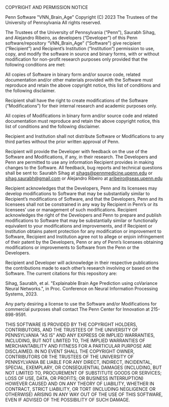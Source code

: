 COPYRIGHT AND PERMISSION NOTICE 

Penn Software "VNN_Brain_Age" Copyright (C) 2023 The Trustees of the University of Pennsylvania All rights reserved.

The Trustees of the University of Pennsylvania (“Penn”), Saurabh Sihag, and Alejandro Ribeiro, as developers (“Developer”) of this Penn software/repository “VNN_Brain_Age” ("Software") give recipient (“Recipient”) and Recipient’s Institution (“Institution”) permission to use, copy, and modify the software in source and binary forms, with or without modification for non-profit research purposes only provided that the following conditions are met:

All copies of Software in binary form and/or source code, related documentation and/or other materials provided with the Software must reproduce and retain the above copyright notice, this list of conditions and the following disclaimer.

 

Recipient shall have the right to create modifications of the Software (“Modifications”) for their internal research and academic purposes only.

 

All copies of Modifications in binary form and/or source code and related documentation must reproduce and retain the above copyright notice, this list of conditions and the following disclaimer.

Recipient and Institution shall not distribute Software or Modifications to any third parties without the prior written approval of Penn.

Recipient will provide the Developer with feedback on the use of the Software and Modifications, if any, in their research. The Developers and Penn are permitted to use any information Recipient provides in making changes to the Software. All feedback, bug reports and technical questions shall be sent to: Saurabh Sihag at sihags@pennmedicine.upenn.edu or sihag.saurabh@gmail.com or Alejandro Ribeiro at aribeiro@seas.upenn.edu

Recipient acknowledges that the Developers, Penn and its licensees may develop modifications to Software that may be substantially similar to Recipient’s modifications of Software, and that the Developers, Penn and its licensees shall not be constrained in any way by Recipient in Penn’s or its licensees’ use or management of such modifications. Recipient acknowledges the right of the Developers and Penn to prepare and publish modifications to Software that may be substantially similar or functionally equivalent to your modifications and improvements, and if Recipient or Institution obtains patent protection for any modification or improvement to Software, Recipient and Institution agree not to allege or enjoin infringement of their patent by the Developers, Penn or any of Penn’s licensees obtaining modifications or improvements to Software from the Penn or the Developers.

 

Recipient and Developer will acknowledge in their respective publications the contributions made to each other’s research involving or based on the Software. The current citations for this repository are: 

Sihag, Saurabh, et al. "Explainable Brain Age Prediction using coVariance Neural Networks.", in Proc. Conference on Neural Information Processing Systems, 2023. 

 

Any party desiring a license to use the Software and/or Modifications for commercial purposes shall contact The Penn Center for Innovation at 215-898-9591.

 

THIS SOFTWARE IS PROVIDED BY THE COPYRIGHT HOLDERS, CONTRIBUTORS, AND THE TRUSTEES OF THE UNIVERSITY OF PENNSYLVANIA "AS IS" AND ANY EXPRESS OR IMPLIED WARRANTIES, INCLUDING, BUT NOT LIMITED TO, THE IMPLIED WARRANTIES OF MERCHANTABILITY AND FITNESS FOR A PARTICULAR PURPOSE ARE DISCLAIMED. IN NO EVENT SHALL THE COPYRIGHT OWNER, CONTRIBUTORS OR THE TRUSTEES OF THE UNIVERSITY OF PENNSYLVANIA BE LIABLE FOR ANY DIRECT, INDIRECT, INCIDENTAL, SPECIAL, EXEMPLARY, OR CONSEQUENTIAL DAMAGES (INCLUDING, BUT NOT LIMITED TO, PROCUREMENT OF SUBSTITUTE GOODS OR SERVICES; LOSS OF USE, DATA, OR PROFITS; OR BUSINESS INTERRUPTION) HOWEVER CAUSED AND ON ANY THEORY OF LIABILITY, WHETHER IN CONTRACT, STRICT LIABILITY, OR TORT (INCLUDING NEGLIGENCE OR OTHERWISE) ARISING IN ANY WAY OUT OF THE USE OF THIS SOFTWARE, EVEN IF ADVISED OF THE POSSIBILITY OF SUCH DAMAGE.
